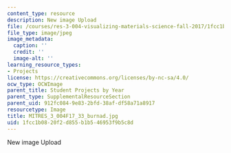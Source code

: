 ```yaml
---
content_type: resource
description: New image Upload
file: /courses/res-3-004-visualizing-materials-science-fall-2017/1fcc1b0820f2d855b1b546953f9b5c8d_MITRES_3_004F17_33_burnad.jpg
file_type: image/jpeg
image_metadata:
  caption: ''
  credit: ''
  image-alt: ''
learning_resource_types:
- Projects
license: https://creativecommons.org/licenses/by-nc-sa/4.0/
ocw_type: OCWImage
parent_title: Student Projects by Year
parent_type: SupplementalResourceSection
parent_uid: 912fc084-9e83-2bfd-38af-df58a71a8917
resourcetype: Image
title: MITRES_3_004F17_33_burnad.jpg
uid: 1fcc1b08-20f2-d855-b1b5-46953f9b5c8d
---
```

New image Upload